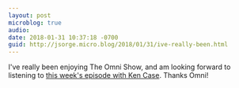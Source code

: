 ```yaml
---
layout: post
microblog: true
audio: 
date: 2018-01-31 10:37:18 -0700
guid: http://jsorge.micro.blog/2018/01/31/ive-really-been.html
---
```

I've really been enjoying The Omni Show, and am looking forward to listening to [this week's episode with Ken Case](https://theomnishow.omnigroup.com/episode/ken-case-on-omnis-2018-roadmap). Thanks Omni!
